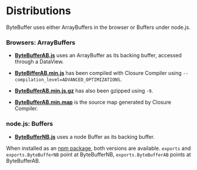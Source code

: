 Distributions
=============

ByteBuffer uses either ArrayBuffers in the browser or Buffers under node.js.

### Browsers: ArrayBuffers

* **[ByteBufferAB.js](https://raw.githubusercontent.com/dcodeIO/ByteBuffer.js/master/dist/ByteBufferAB.js)**
  uses an ArrayBuffer as its backing buffer, accessed through a DataView.
  
* **[ByteBifferAB.min.js](https://raw.githubusercontent.com/dcodeIO/ByteBuffer.js/master/dist/ByteBufferAB.min.js)**
  has been compiled with Closure Compiler using `--compilation_level=ADVANCED_OPTIMIZATIONS`.
  
* **[ByteBufferAB.min.js.gz](https://raw.githubusercontent.com/dcodeIO/ByteBuffer.js/master/dist/ByteBufferAB.min.js.gz)**
  has also been gzipped using `-9`.
  
* **[ByteBufferAB.min.map](https://raw.githubusercontent.com/dcodeIO/ByteBuffer.js/master/dist/ByteBufferAB.min.map)**
  is the source map generated by Closure Compiler.

### node.js: Buffers

* **[ByteBufferNB.js](https://raw.githubusercontent.com/dcodeIO/ByteBuffer.js/master/dist/ByteBufferNB.js)**
  uses a node Buffer as its backing buffer.

When installed as an [npm package](https://www.npmjs.org/package/bytebuffer), both versions are available.
`exports` and `exports.ByteBufferNB` point at ByteBufferNB, `exports.ByteBufferAB` points at ByteBufferAB.
